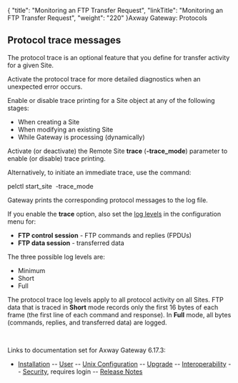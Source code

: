 {
    "title": "Monitoring an FTP Transfer Request",
    "linkTitle": "Monitoring an FTP Transfer Request",
    "weight": "220"
}<span class="mc-variable axway_variables.Component_Long_Name variable">Axway Gateway</span>: Protocols

## Protocol trace messages

The protocol trace is an optional feature that you define for transfer activity for a given Site.

Activate the protocol trace for more detailed diagnostics when an unexpected error occurs.

Enable or disable trace printing for a Site object at any of the following stages:

-   When creating a Site
-   When modifying an existing Site
-   While Gateway is processing (dynamically)

Activate (or deactivate) the Remote Site <span style="font-weight: bold;">trace</span> (**<span class="code">-trace\_mode</span>**) parameter to enable (or disable) trace printing.

Alternatively, to initiate an immediate trace, use the command:

pelctl start\_site  -trace\_mode

Gateway prints the corresponding protocol messages to the log file.

If you enable the <span style="font-weight: bold;">trace</span> option, also set the [log levels](../../../configuration_start_here/config_gateway_paras#Log_levels) in the configuration menu for:

-   <span style="font-weight: bold;">FTP control session</span> - FTP commands and replies (FPDUs)
-   <span style="font-weight: bold;">FTP data session</span> - transferred data

The three possible log levels are:

-   Minimum
-   Short
-   Full

The protocol trace log levels apply to all protocol activity on all Sites. FTP data that is traced in **Short** mode records only the first 16 bytes of each frame (the first line of each command and response). In **Full** mode, all bytes (commands, replies, and transferred data) are logged.

 

Links to documentation set for Axway Gateway <span class="mc-variable axway_variables.Release_Number variable">6.17.3</span>:

-   [Installation](#) -- [User](#) -- [Unix Configuration](#) -- [Upgrade](#) -- [Interoperability](#) -- [Security](#), requires login -- [Release Notes](#)
